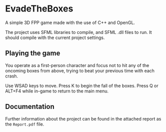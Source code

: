 # EvadeTheBoxes
A simple 3D FPP game made with the use of C++ and OpenGL.

The project uses SFML libraries to compile, and SFML .dll files to run. It should compile with the current project settings.

## Playing the game
You operate as a first-person character and focus not to hit any of the oncoming boxes from above, trying to beat your previous time with each crash.

Use WSAD keys to move.
Press K to begin the fall of the boxes.
Press Q or ALT+F4 while in-game to return to the main menu.

## Documentation
Further information about the project can be found in the attached report as the `Report.pdf` file.
